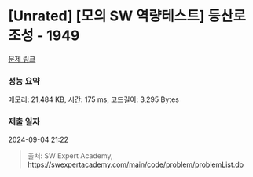 # [Unrated] [모의 SW 역량테스트] 등산로 조성 - 1949 

[문제 링크](https://swexpertacademy.com/main/code/problem/problemDetail.do?contestProbId=AV5PoOKKAPIDFAUq) 

### 성능 요약

메모리: 21,484 KB, 시간: 175 ms, 코드길이: 3,295 Bytes

### 제출 일자

2024-09-04 21:22



> 출처: SW Expert Academy, https://swexpertacademy.com/main/code/problem/problemList.do